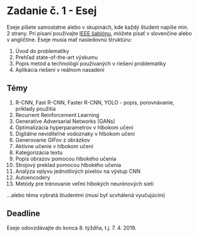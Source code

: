 # Zadanie č. 1 - Esej

Eseje píšete samostatne alebo v skupinách, kde každý študent napíše min. 2 strany. Pri písaní používajte [IEEE šablónu](https://www.ieee.org/conferences/publishing/templates.html), môžete písať v slovenčine alebo v angličtine. Eseje musia mať nasledovnú štruktúru:

1. Úvod do problematiky
2. Prehľad state-of-the-art výskumu
3. Popis metód a technológií používaných v riešení problematiky
4. Aplikácia riešení v reálnom nasadení

## Témy
1. R-CNN, Fast R-CNN, Faster R-CNN, YOLO - popis, porovnávanie, príklady použitia
2. Recurrent Reinforcement Learning
3. Generative Adversarial Networks (GANs)
4. Optimalizácia hyperparametrov v hlbokom učení
5. Digitálne neviditeľné vodoznaky v hlbokom učení
6. Generovanie GIFov z obrázkov
7. Aktívne učenie v hlbokom učení
8. Kategorizácia textu
9. Popis obrazov pomocou hlbokého učenia
10. Strojový preklad pomocou hlbokého učenia
11. Analýza vplyvu jednotlivých pixelov na výstup CNN
12. Autoencodery
13. Metódy pre trénovanie veľmi hlbokých neurónových sietí

...alebo téma vybratá študentmi (musí byť scvhálená vyučujúcim)

## Deadline
Eseje odovzdávajte do konca 8. týždňa, t.j. 7. 4. 2019.